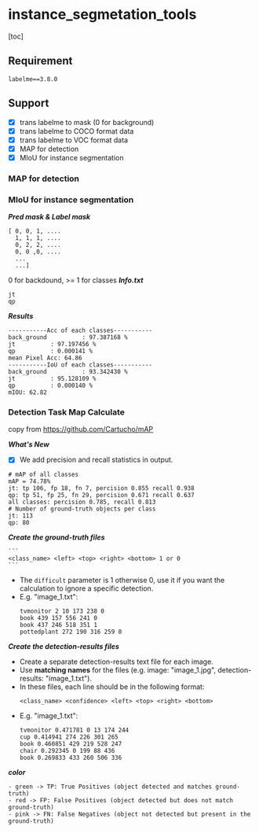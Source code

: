 # instance_segmetation_tools
[toc]
## Requirement
```
labelme==3.8.0
```
## Support
- [x] trans labelme to mask (0 for background)
- [x] trans labelme to COCO format data
- [x] trans labelme to VOC format data
- [x] MAP for detection 
- [x] MIoU for instance segmentation

### MAP for detection
### MIoU for instance segmentation
***Pred mask & Label mask***
```
[ 0, 0, 1, ....
  1, 1, 1, ....
  0, 2, 2, ....
  0, 0 ,0, ....
  ...
  ...]
```
0 for backdound,  >= 1 for classes
***Info.txt***
```
jt
qp
```
***Results***
```
-----------Acc of each classes-----------
back_ground          : 97.387168 %	
jt          : 97.197456 %	
qp          : 0.000141 %	
mean Pixel Acc: 64.86
-----------IoU of each classes-----------
back_ground          : 93.342430 %	
jt          : 95.128109 %	
qp          : 0.000140 %	
mIOU: 62.82
```


### Detection Task Map Calculate

copy from https://github.com/Cartucho/mAP

***What's New***
- [x] We add precision and recall statistics in output.
```
# mAP of all classes
mAP = 74.78%
jt: tp 106, fp 18, fn 7, percision 0.855 recall 0.938
qp: tp 51, fp 25, fn 29, percision 0.671 recall 0.637
all classes: percision 0.785, recall 0.813
# Number of ground-truth objects per class
jt: 113
qp: 80
```

***Create the ground-truth files***

    ```
    <class_name> <left> <top> <right> <bottom> 1 or 0
    ```
- The `difficult` parameter is 1 otherwise 0, use it if you want the calculation to ignore a specific detection.
- E.g. "image_1.txt":
    ```
    tvmonitor 2 10 173 238 0
    book 439 157 556 241 0
    book 437 246 518 351 1
    pottedplant 272 190 316 259 0
    ```

***Create the detection-results files***

- Create a separate detection-results text file for each image.
- Use **matching names** for the files (e.g. image: "image_1.jpg", detection-results: "image_1.txt").
- In these files, each line should be in the following format:
    ```
    <class_name> <confidence> <left> <top> <right> <bottom>
    ```
- E.g. "image_1.txt":
    ```
    tvmonitor 0.471781 0 13 174 244
    cup 0.414941 274 226 301 265
    book 0.460851 429 219 528 247
    chair 0.292345 0 199 88 436
    book 0.269833 433 260 506 336
    ```

***color***
```
- green -> TP: True Positives (object detected and matches ground-truth)
- red -> FP: False Positives (object detected but does not match ground-truth)
- pink -> FN: False Negatives (object not detected but present in the ground-truth)
```
